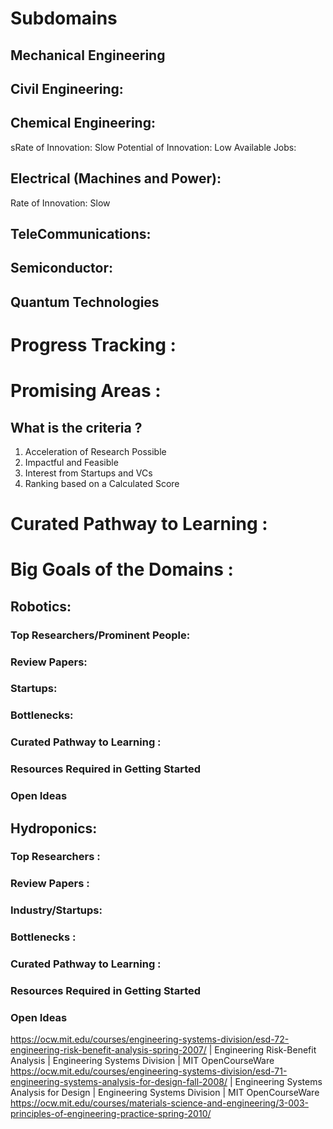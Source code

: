 # Subdomains

## Mechanical Engineering

## Civil Engineering:

## Chemical Engineering:

sRate of Innovation: Slow
Potential of Innovation: Low
Available Jobs:

## Electrical (Machines and Power):

Rate of Innovation: Slow

## TeleCommunications:

## Semiconductor:

## Quantum Technologies

# Progress Tracking :

# Promising Areas :

## What is the criteria ?

1. Acceleration of Research Possible
2. Impactful and Feasible
3. Interest from Startups and VCs
4. Ranking based on a Calculated Score

# Curated Pathway to Learning :

# Big Goals of the Domains :

## Robotics:

### Top Researchers/Prominent People:

### Review Papers:

### Startups:

### Bottlenecks:

### Curated Pathway to Learning :

### Resources Required in Getting Started

### Open Ideas

## Hydroponics:

### Top Researchers :

### Review Papers :

### Industry/Startups:

### Bottlenecks :

### Curated Pathway to Learning :

### Resources Required in Getting Started

### Open Ideas

https://ocw.mit.edu/courses/engineering-systems-division/esd-72-engineering-risk-benefit-analysis-spring-2007/ | Engineering Risk-Benefit Analysis | Engineering Systems Division | MIT OpenCourseWare
https://ocw.mit.edu/courses/engineering-systems-division/esd-71-engineering-systems-analysis-for-design-fall-2008/ | Engineering Systems Analysis for Design | Engineering Systems Division | MIT OpenCourseWare
https://ocw.mit.edu/courses/materials-science-and-engineering/3-003-principles-of-engineering-practice-spring-2010/
